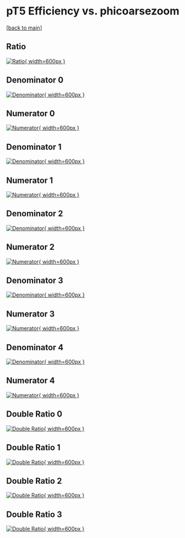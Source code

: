 # pT5 Efficiency vs. phicoarsezoom

[[back to main](./)]



## Ratio

[![Ratio](../mtv/var/pT5_xtr_0_1_eff_phicoarsezoom.png){ width=600px }](../mtv/var/pT5_xtr_0_1_eff_phicoarsezoom.pdf)

## Denominator 0

[![Denominator](../mtv/den/pT5_xtr_0_1_eff_phicoarsezoom_den0.png){ width=600px }](../mtv/den/pT5_xtr_0_1_eff_phicoarsezoom_den0.pdf)

## Numerator 0

[![Numerator](../mtv/num/pT5_xtr_0_1_eff_phicoarsezoom_num0.png){ width=600px }](../mtv/num/pT5_xtr_0_1_eff_phicoarsezoom_num0.pdf)

## Denominator 1

[![Denominator](../mtv/den/pT5_xtr_0_1_eff_phicoarsezoom_den1.png){ width=600px }](../mtv/den/pT5_xtr_0_1_eff_phicoarsezoom_den1.pdf)

## Numerator 1

[![Numerator](../mtv/num/pT5_xtr_0_1_eff_phicoarsezoom_num1.png){ width=600px }](../mtv/num/pT5_xtr_0_1_eff_phicoarsezoom_num1.pdf)

## Denominator 2

[![Denominator](../mtv/den/pT5_xtr_0_1_eff_phicoarsezoom_den2.png){ width=600px }](../mtv/den/pT5_xtr_0_1_eff_phicoarsezoom_den2.pdf)

## Numerator 2

[![Numerator](../mtv/num/pT5_xtr_0_1_eff_phicoarsezoom_num2.png){ width=600px }](../mtv/num/pT5_xtr_0_1_eff_phicoarsezoom_num2.pdf)

## Denominator 3

[![Denominator](../mtv/den/pT5_xtr_0_1_eff_phicoarsezoom_den3.png){ width=600px }](../mtv/den/pT5_xtr_0_1_eff_phicoarsezoom_den3.pdf)

## Numerator 3

[![Numerator](../mtv/num/pT5_xtr_0_1_eff_phicoarsezoom_num3.png){ width=600px }](../mtv/num/pT5_xtr_0_1_eff_phicoarsezoom_num3.pdf)

## Denominator 4

[![Denominator](../mtv/den/pT5_xtr_0_1_eff_phicoarsezoom_den4.png){ width=600px }](../mtv/den/pT5_xtr_0_1_eff_phicoarsezoom_den4.pdf)

## Numerator 4

[![Numerator](../mtv/num/pT5_xtr_0_1_eff_phicoarsezoom_num4.png){ width=600px }](../mtv/num/pT5_xtr_0_1_eff_phicoarsezoom_num4.pdf)

## Double Ratio 0

[![Double Ratio](../mtv/ratio/pT5_xtr_0_1_eff_phicoarsezoom_ratio0.png){ width=600px }](../mtv/ratio/pT5_xtr_0_1_eff_phicoarsezoom_ratio0.pdf)

## Double Ratio 1

[![Double Ratio](../mtv/ratio/pT5_xtr_0_1_eff_phicoarsezoom_ratio1.png){ width=600px }](../mtv/ratio/pT5_xtr_0_1_eff_phicoarsezoom_ratio1.pdf)

## Double Ratio 2

[![Double Ratio](../mtv/ratio/pT5_xtr_0_1_eff_phicoarsezoom_ratio2.png){ width=600px }](../mtv/ratio/pT5_xtr_0_1_eff_phicoarsezoom_ratio2.pdf)

## Double Ratio 3

[![Double Ratio](../mtv/ratio/pT5_xtr_0_1_eff_phicoarsezoom_ratio3.png){ width=600px }](../mtv/ratio/pT5_xtr_0_1_eff_phicoarsezoom_ratio3.pdf)


